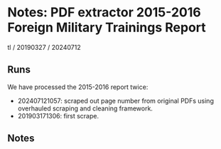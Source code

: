 # Notes: PDF extractor 2015-2016 Foreign Military Trainings Report

tl / 20190327
   / 20240712

## Runs

We have processed the 2015-2016 report twice:


- 202407121057: scraped out page number from original PDFs using overhauled scraping and cleaning framework.
- 201903171306: first scrape.

## Notes

